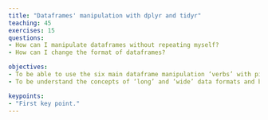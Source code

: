 ```yaml
---
title: "Dataframes' manipulation with dplyr and tidyr"
teaching: 45
exercises: 15
questions:
- How can I manipulate dataframes without repeating myself?
- How can I change the format of dataframes?

objectives:
- To be able to use the six main dataframe manipulation ‘verbs’ with pipes in dplyr.
- To be understand the concepts of ‘long’ and ‘wide’ data formats and be able to convert between them with tidyr.

keypoints:
- "First key point."
---
```

